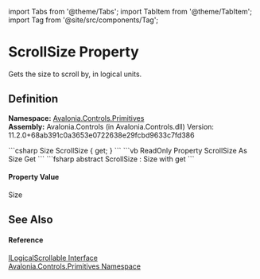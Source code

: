 import Tabs from '@theme/Tabs'; 
import TabItem from '@theme/TabItem'; 
import Tag from '@site/src/components/Tag'; 

# ScrollSize Property


Gets the size to scroll by, in logical units.



## Definition
**Namespace:** <a href="N_Avalonia_Controls_Primitives">Avalonia.Controls.Primitives</a>  
**Assembly:** Avalonia.Controls (in Avalonia.Controls.dll) Version: 11.2.0+68ab391c0a3653e0722638e29fcbd9633c7fd386

<Tabs groupId="api-code-preview">
<TabItem value="csharp" label="C#">
```csharp
Size ScrollSize { get; }
```
</TabItem>
<TabItem value="vb" label="VB">
```vb
ReadOnly Property ScrollSize As Size
	Get
```
</TabItem>
<TabItem value="fsharp" label="F#">
```fsharp
abstract ScrollSize : Size with get
```
</TabItem>
</Tabs>



#### Property Value
Size

## See Also


#### Reference
<a href="T_Avalonia_Controls_Primitives_ILogicalScrollable">ILogicalScrollable Interface</a>  
<a href="N_Avalonia_Controls_Primitives">Avalonia.Controls.Primitives Namespace</a>  
